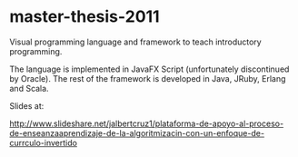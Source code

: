 master-thesis-2011
==================

Visual programming language and framework to teach introductory programming.

The language is implemented in JavaFX Script (unfortunately discontinued by Oracle).
The rest of the framework is developed in Java, JRuby, Erlang and Scala.

Slides at:

http://www.slideshare.net/jalbertcruz1/plataforma-de-apoyo-al-proceso-de-enseanzaaprendizaje-de-la-algoritmizacin-con-un-enfoque-de-currculo-invertido